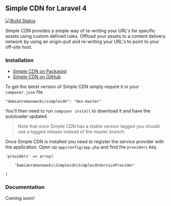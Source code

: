 ## Simple CDN for Laravel 4

[![Build Status](https://travis-ci.org/damianromanowski/simplecdn.png?branch=master)](https://travis-ci.org/damianromanowski/simplecdn)

Simple CDN provides a simple way of re-writing your URL's for specific assets using custom defined rules.
Offload your assets to a content delivery network by using an origin-pull and re-writing your URL's to point to your off-site host.

### Installation

- [Simple CDN on Packagist](https://packagist.org/packages/damianromanowski/simplecdn)
- [Simple CDN on GitHub](https://github.com/damianromanowski/simplecdn)

To get the latest version of Simple CDN simply require it in your `composer.json` file.

~~~
"damianromanowski/simplecdn": "dev-master"
~~~

You'll then need to run `composer install` to download it and have the autoloader updated.

> Note that once Simple CDN has a stable version tagged you should use a tagged release instead of the master branch.

Once Simple CDN is installed you need to register the service provider with the application. Open up `app/config/app.php` and find the `providers` key.

~~~
'providers' => array(
    
    'Damianromanowski\Simplecdn\SimplecdnServiceProvider'

)
~~~

### Documentation

Coming soon!
